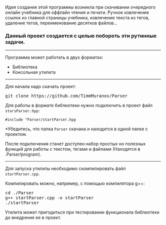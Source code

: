 <p>Идея создания этой программы возникла при скачивании очередного онлайн учебника для оффлайн чтения и печати. Ручное извлечение ссылок из главной страницы учебника, извлечение текста из тегов, удаление тегов, переименование десятков файлов...</p>
<h3>Данный проект создается с целью побороть эти рутинные задачи.</h3>
<hr />
<p>Программа может работать в двух форматах: 
<ul>
  <li>Библиотека</li>
  <li>Консольная утилита</li>
</ul>
</p>
<hr />
<p>Для начала надо скачать проект:</p>
<pre>git clone https://github.com/TimmMuranov/Parser</pre>
<p>Для работы в формате библиотеки нужно подключить в проект файл <code>starsParser.hpp</code>:
<p>
  <pre><code>#include "Parser/startParser.hpp</code></pre>
</p>
<p>*Убедитесь, что папка <code>Parser</code> скачана и находится в одной папке с проектом.</p>
После подключения станет доступен набор простых но полезных функций для работы с текстом, тегами и файлами (Находятся в .Parser/program).</p>
<hr />
<p>Для запуска утилиты необходимо скомпилировать файл <code>startParser.cpp</code>.</p>
<p>Компилировать можно, например, с помощью компилятора g++:</p>
<pre>
cd ./Parser
g++ startParser.cpp -o startParser
./startParser
</pre>
<p />Утилита может пригодиться при тестировании функционала библиотеки до внедрения ее в проект.

